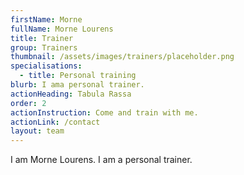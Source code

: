 ```yaml
---
firstName: Morne
fullName: Morne Lourens
title: Trainer
group: Trainers
thumbnail: /assets/images/trainers/placeholder.png
specialisations:
  - title: Personal training
blurb: I ama personal trainer.
actionHeading: Tabula Rassa
order: 2
actionInstruction: Come and train with me.
actionLink: /contact
layout: team
---
```

I﻿ am Morne Lourens. I am a personal trainer.